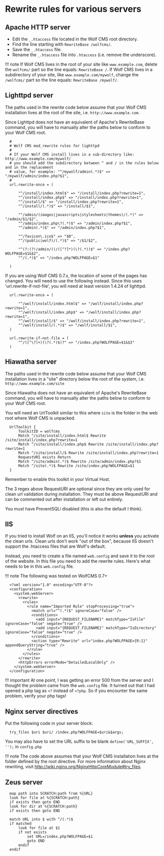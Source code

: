 Rewrite rules for various servers
=================================

Apache HTTP server
------------------

  - Edit the `_.htaccess` file located in the Wolf CMS root directory.
  - Find the line starting with `RewriteBase /wolfcms/`.
  - Save the `_.htaccess` file.
  - Rename the `_.htaccess` file into `.htaccess` (i.e. remove the underscore).

!!! note
    If Wolf CMS lives in the root of your site like `www.example.com`, delete the `wolfcms/` part so the line equals: `RewriteBase /`. If Wolf CMS lives in a subdirectory of your site, like `www.example.com/mywolf`, change the `/wolfcms/` part so the line equals: `RewriteBase /mywolf/`.

Lighttpd server
---------------

The paths used in the rewrite code below assume that your Wolf CMS installation lives at the root of the site, i.e. `http://www.example.com`.

Since Lighttpd does not have an equivalent of Apache's RewriteBase command, you will have to manually alter the paths below to conform to your Wolf CMS root.

```
  #
  # Wolf CMS mod_rewrite rules for lighttpd
  #
  # If your Wolf CMS install lives in a sub-directory like: http://www.example.com/mywolf/
  # you should add the subdirectory between ^ and / in the rules below and in the replacement
  # value, for example: "^/mywolf/admin(.*)$" => "/mywolf/admin/index.php?$1",
  #
  url.rewrite-once = (

      "^/install/index.html$" => "/install/index.php?rewrite=1",
      "^/install/index.php$" => "/install/index.php?rewrite=1",
      "^/install/$" => "/install/index.php?rewrite=1",
      "^/install/(.*)$" => "/install/$1",

      "^/admin/(images|javascripts|stylesheets|themes)/(.*)" => "/admin/$1/$2",
      "^/admin/index.php\?(.*)$" => "/admin/index.php?$1",
      "^/admin(.*)$" => "/admin/index.php?$1",

      "^/favicon\.ico$" => "$0",
      "^/(public|wolf)/(.*)$" => "/$1/$2",

      "^(?:(?!/admin/))/([^?]*)(\?(.*))$" => "/index.php?WOLFPAGE=$1&$2",
      "^/(.*)$" => "/index.php?WOLFPAGE=$1"

  )
```

If you are using Wolf CMS 0.7.x, the location of some of the pages has changed. You will need to use the following instead.  Since this uses 'url.rewrite-if-not-file', you will need at least version 1.4.24 of lighttpd.

```
  url.rewrite-once = (

      "^/wolf/install/index.html$" => "/wolf/install/index.php?rewrite=1",
      "^/wolf/install/index.php$" => "/wolf/install/index.php?rewrite=1",
      "^/wolf/install/$" => "/wolf/install/index.php?rewrite=1",
      "^/wolf/install/(.*)$" => "/wolf/install/$1",
  )

  url.rewrite-if-not-file = (
      "^/([^\?]+)(\?(.*)$)?" => "/index.php?WOLFPAGE=$1&$3"
  )
```

Hiawatha server
---------------

The paths used in the rewrite code below assume that your Wolf CMS installation lives in a "site" directory below the root of the system, i.e. `http://www.example.com/site`

Since Hiawatha does not have an equivalent of Apache's RewriteBase command, you will have to manually alter the paths below to conform to your Wolf CMS root.

You will need an UrlToolkit similar to this where `site` is the folder in the web root where Wolf CMS is unpacked.

```
  UrlToolkit {
      ToolkitID = wolfcms
      Match ^/site/install/index.html$ Rewrite /site/install/index.php?rewrite=1
      Match ^/site/install/index.php$ Rewrite /site/install/index.php?rewrite=1
      Match ^/site/install/$ Rewrite /site/install/index.php?rewrite=1
      RequestURI exists Return
      Match ^/site/admin(.*)$ Rewrite /site/admin/index.php?$1
      Match ^/site(.*)$ Rewrite /site/index.php?WOLFPAGE=$1
  }
```

Remember to enable this toolkit in your Virtual Host.

The 3 regex above RequestURI are optional since they are only used for clean url validation during installation. They must be above RequestURI and can be commented out after installation or left out entirely.

You must have PreventSQLi disabled (this is also the default I think).

IIS
---

If you tried to install Wolf on an IIS, you'll notice it works **unless** you activate the clean urls. Clean urls don't work "out of the box", because IIS doesn't support the .htaccess files that are Wolf's default.

Instead, you need to create a file named `web.config` and save it to the root of the website. In this file you need to add the rewrite rules. Here's what needs to be in this `web.config` file.

!!! note
    The following was tested on WolfCMS 0.7+

```
  <?xml version="1.0" encoding="UTF-8"?>
  <configuration>
    <system.webServer>
      <rewrite>
        <rules>
          <rule name="Imported Rule" stopProcessing="true">
            <match url="^(.*)$" ignoreCase="false" />
            <conditions>
              <add input="{REQUEST_FILENAME}" matchType="IsFile" ignoreCase="false" negate="true" />
              <add input="{REQUEST_FILENAME}" matchType="IsDirectory" ignoreCase="false" negate="true" />
            </conditions>
            <action type="Rewrite" url="index.php?WOLFPAGE={R:1}" appendQueryString="true" />
          </rule>
        </rules>
      </rewrite>
      <httpErrors errorMode="DetailedLocalOnly" />
    </system.webServer>
  </configuration>
```

!!! important
    At one point, I was getting an error 500 from the server and I thought the problem came from the `web.config` file. It turned out that I had opened a php tag as `<?` instead of `<?php`. So if you encounter the same problem, verify your php tags!

Nginx server directives
-----------------------

Put the following code in your server block:

```
  try_files $uri $uri/ /index.php?WOLFPAGE=$uri&$args;
```

You may also have to set the URL suffix to be blank `define('URL_SUFFIX', '');` in `config.php`

!!! note
    The code above assumes that your Wolf CMS installation lives at the folder defined by the root directive. For more information about Nginx rewriting, visit <http://wiki.nginx.org/NginxHttpCoreModule#try_files>.

Zeus server
-----------

```
  map path into SCRATCH:path from %{URL}
  look for file at %{SCRATCH:path}
  if exists then goto END
  look for dir at %{SCRATCH:path}
  if exists then goto END

  match URL into $ with ^/(.*)$
  if matched
      look for file at $1
      if not exists
          set URL=/index.php?WOLFPAGE=$1
          goto END
      endif
  endif
```

